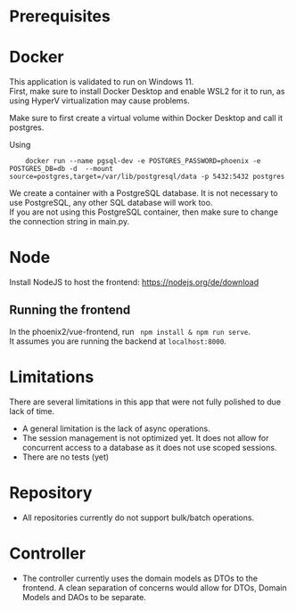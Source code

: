 # Prerequisites

# Docker
This application is validated to run on Windows 11.  
First, make sure to install Docker Desktop and enable WSL2 for it to run, as using HyperV virtualization may cause problems.  

Make sure to first create a virtual volume within Docker Desktop and call it postgres. 

Using 
````
    docker run --name pgsql-dev -e POSTGRES_PASSWORD=phoenix -e POSTGRES_DB=db -d  --mount source=postgres,target=/var/lib/postgresql/data -p 5432:5432 postgres
````

We create a container with a PostgreSQL database. It is not necessary to use PostgreSQL, any other SQL database will work too.  
If you are not using this PostgreSQL container, then make sure to change the connection string in main.py.

# Node
Install NodeJS to host the frontend: https://nodejs.org/de/download  

## Running the frontend  
In the phoenix2/vue-frontend, run ``` npm install & npm run serve```.  
It assumes you are running the backend at ```localhost:8000```.

# Limitations
There are several limitations in this app that were not fully polished to due lack of time.
- A general limitation is the lack of async operations.
- The session management is not optimized yet. It does not allow for concurrent access to a database as it does not use scoped sessions.  
- There are no tests (yet)

 # Repository
- All repositories currently do not support bulk/batch operations.

# Controller
- The controller currently uses the domain models as DTOs to the frontend. A clean separation of concerns would allow for DTOs, Domain Models and DAOs to be separate.  
